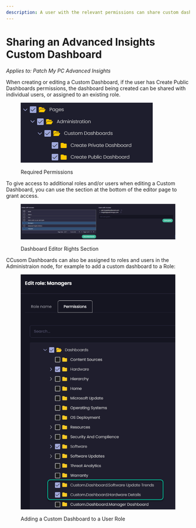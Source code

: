 ```yaml
---
description: A user with the relevant permissions can share custom dashboards
---
```


# Sharing an Advanced Insights Custom Dashboard

_Applies to: Patch My PC Advanced Insights_

When creating or editing a Custom Dashboard, if the user has Create Public Dashboards permissions, the dashboard being created can be shared with individual users, or assigned to an existing role.&#x20;

<figure><img src="/_images/gitbook/image%20%281589%29.png" alt=""><figcaption><p>Required Permissions</p></figcaption></figure>

To give access to additional roles and/or users when editing a Custom Dashboard, you can use the section at the bottom of the editor page to grant access.

<figure><img src="/_images/gitbook/image%20%281590%29.png" alt=""><figcaption><p>Dashboard Editor Rights Section</p></figcaption></figure>

CCusom Dashboards can also be assigned to roles and users in the Administraion node, for example to add a custom dashboard to a Role:

<figure><img src="/_images/gitbook/image%20%281591%29.png" alt=""><figcaption><p>Adding a Custom Dashboard to a User Role</p></figcaption></figure>
